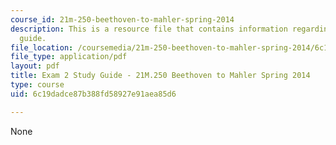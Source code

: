 ```yaml
---
course_id: 21m-250-beethoven-to-mahler-spring-2014
description: This is a resource file that contains information regarding exam 2 study
  guide.
file_location: /coursemedia/21m-250-beethoven-to-mahler-spring-2014/6c19dadce87b388fd58927e91aea85d6_MIT21M_250S14_Quiz2Guide.pdf
file_type: application/pdf
layout: pdf
title: Exam 2 Study Guide - 21M.250 Beethoven to Mahler Spring 2014
type: course
uid: 6c19dadce87b388fd58927e91aea85d6

---
```

None